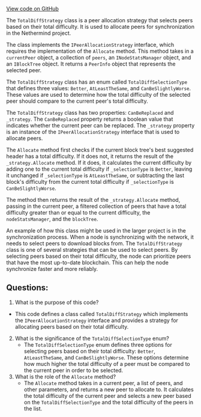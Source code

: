 [View code on GitHub](https://github.com/nethermindeth/nethermind/Nethermind.Synchronization/Peers/AllocationStrategies/TotalDiffStrategy.cs)

The `TotalDiffStrategy` class is a peer allocation strategy that selects peers based on their total difficulty. It is used to allocate peers for synchronization in the Nethermind project. 

The class implements the `IPeerAllocationStrategy` interface, which requires the implementation of the `Allocate` method. This method takes in a `currentPeer` object, a collection of `peers`, an `INodeStatsManager` object, and an `IBlockTree` object. It returns a `PeerInfo` object that represents the selected peer.

The `TotalDiffStrategy` class has an enum called `TotalDiffSelectionType` that defines three values: `Better`, `AtLeastTheSame`, and `CanBeSlightlyWorse`. These values are used to determine how the total difficulty of the selected peer should compare to the current peer's total difficulty. 

The `TotalDiffStrategy` class has two properties: `CanBeReplaced` and `_strategy`. The `CanBeReplaced` property returns a boolean value that indicates whether the current peer can be replaced. The `_strategy` property is an instance of the `IPeerAllocationStrategy` interface that is used to allocate peers.

The `Allocate` method first checks if the current block tree's best suggested header has a total difficulty. If it does not, it returns the result of the `_strategy.Allocate` method. If it does, it calculates the current difficulty by adding one to the current total difficulty if `_selectionType` is `Better`, leaving it unchanged if `_selectionType` is `AtLeastTheSame`, or subtracting the last block's difficulty from the current total difficulty if `_selectionType` is `CanBeSlightlyWorse`. 

The method then returns the result of the `_strategy.Allocate` method, passing in the current peer, a filtered collection of peers that have a total difficulty greater than or equal to the current difficulty, the `nodeStatsManager`, and the `blockTree`.

An example of how this class might be used in the larger project is in the synchronization process. When a node is synchronizing with the network, it needs to select peers to download blocks from. The `TotalDiffStrategy` class is one of several strategies that can be used to select peers. By selecting peers based on their total difficulty, the node can prioritize peers that have the most up-to-date blockchain. This can help the node synchronize faster and more reliably.
## Questions: 
 1. What is the purpose of this code?
   - This code defines a class called `TotalDiffStrategy` which implements the `IPeerAllocationStrategy` interface and provides a strategy for allocating peers based on their total difficulty.
2. What is the significance of the `TotalDiffSelectionType` enum?
   - The `TotalDiffSelectionType` enum defines three options for selecting peers based on their total difficulty: `Better`, `AtLeastTheSame`, and `CanBeSlightlyWorse`. These options determine how much higher the total difficulty of a peer must be compared to the current peer in order to be selected.
3. What is the role of the `Allocate` method?
   - The `Allocate` method takes in a current peer, a list of peers, and other parameters, and returns a new peer to allocate to. It calculates the total difficulty of the current peer and selects a new peer based on the `TotalDiffSelectionType` and the total difficulty of the peers in the list.